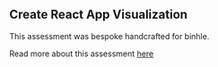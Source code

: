 ## Create React App Visualization

This assessment was bespoke handcrafted for binhle.

Read more about this assessment [here](https://react.eogresources.com)
